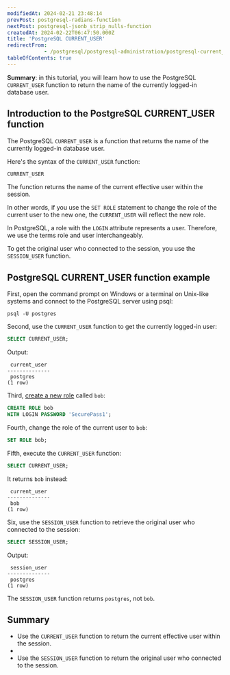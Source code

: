 ```yaml
---
modifiedAt: 2024-02-21 23:48:14
prevPost: postgresql-radians-function
nextPost: postgresql-jsonb_strip_nulls-function
createdAt: 2024-02-22T06:47:50.000Z
title: 'PostgreSQL CURRENT_USER'
redirectFrom: 
            - /postgresql/postgresql-administration/postgresql-current_user
tableOfContents: true
---
```



**Summary**: in this tutorial, you will learn how to use the PostgreSQL `CURRENT_USER` function to return the name of the currently logged-in database user.

## Introduction to the PostgreSQL CURRENT_USER function

The PostgreSQL `CURRENT_USER` is a function that returns the name of the currently logged-in database user.

Here's the syntax of the `CURRENT_USER` function:

```sql
CURRENT_USER
```

The function returns the name of the current effective user within the session.

In other words, if you use the `SET ROLE` statement to change the role of the current user to the new one, the `CURRENT_USER` will reflect the new role.

In PostgreSQL, a role with the `LOGIN` attribute represents a user. Therefore, we use the terms role and user interchangeably.

To get the original user who connected to the session, you use the `SESSION_USER` function.

## PostgreSQL CURRENT_USER function example

First, open the command prompt on Windows or a terminal on Unix-like systems and connect to the PostgreSQL server using psql:

```
psql -U postgres
```

Second, use the `CURRENT_USER` function to get the currently logged-in user:

```sql
SELECT CURRENT_USER;
```

Output:

```
 current_user
--------------
 postgres
(1 row)
```

Third, [create a new role](/postgresql/postgresql-administration/postgresql-roles) called `bob`:

```sql
CREATE ROLE bob
WITH LOGIN PASSWORD 'SecurePass1';
```

Fourth, change the role of the current user to `bob`:

```sql
SET ROLE bob;
```

Fifth, execute the `CURRENT_USER` function:

```sql
SELECT CURRENT_USER;
```

It returns `bob` instead:

```
 current_user
--------------
 bob
(1 row)
```

Six, use the `SESSION_USER` function to retrieve the original user who connected to the session:

```sql
SELECT SESSION_USER;
```

Output:

```
 session_user
--------------
 postgres
(1 row)
```

The `SESSION_USER` function returns `postgres`, not `bob`.

## Summary

- Use the `CURRENT_USER` function to return the current effective user within the session.
-
- Use the `SESSION_USER` function to return the original user who connected to the session.
